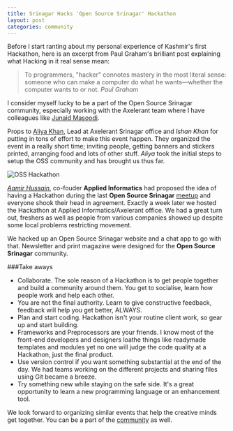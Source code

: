 ```yaml
---
title: Srinagar Hacks 'Open Source Srinagar' Hackathon
layout: post
categories: community
---
```


Before I start ranting about my personal experience of Kashmir's first Hackathon, here is an excerpt from Paul Graham's brilliant post explaining what Hacking in it real sense mean:

>To programmers, "hacker" connotes mastery in the most literal sense: someone who can make a computer do what he wants—whether the computer wants to or not.
> <cite>Paul Graham</cite>

I consider myself lucky to be a part of the Open Source Srinagar community, especially working with the Axelerant team where I have colleagues like [Junaid Masoodi](http://www.twitter.com/junaidmasudi).

Props to [Aliya Khan](http://www.twitter.com/Aliya_Khan), Lead at Axelerant Srinagar office and *Ishan Khan* for putting in tons of effort to make this event happen. They organized the event in a really short time; inviting people, getting banners and stickers printed, arranging food and lots of other stuff. *Aliya* took the initial steps to setup the OSS community and has brought us thus far.

![OSS Hackathon](/img/meteor.png)

[*Aamir Hussain*](http://aamirhussain.com/), co-fouder **Applied Informatics** had proposed the idea of having a Hackathon during the last **Open Source Srinagar** [meetup](http://skippednote.com/post/open-source-srinagar) and everyone shook their head in agreement. Exactly a week later we hosted the Hackathon at Applied Informatics/Axelerant office. We had a great turn out, freshers as well as people from various companies showed up despite some local problems restricting movement.

We hacked up an Open Source Srinagar website and a chat app to go with that. Newsletter and print magazine were designed for the **Open Source Srinagar** community.

###Take aways
* Collaborate. The sole reason of a Hackathon is to get people together and build a community around them. You get to socialise, learn how people work and help each other.
* You are not the final authority. Learn to give constructive feedback, feedback will help you get better, ALWAYS.
* Plan and start coding. Hackathon isn't your routine client work, so gear up and start building.
* Frameworks and Preprocessors are your friends. I know most of the front-end developers and designers loathe things like readymade templates and modules yet no one will judge the code quality at a Hackathon, just the final product.
* Use version control if you want something substantial at the end of the day. We had teams working on the different projects and sharing files using Git became a breeze.
* Try something new while staying on the safe side. It's a great opportunity to learn a new programming language or an enhancement tool.

We look forward to organizing similar events that help the creative minds get together. You can be a part of the [community](https://www.facebook.com/OpenSourceSrinagar) as well.
